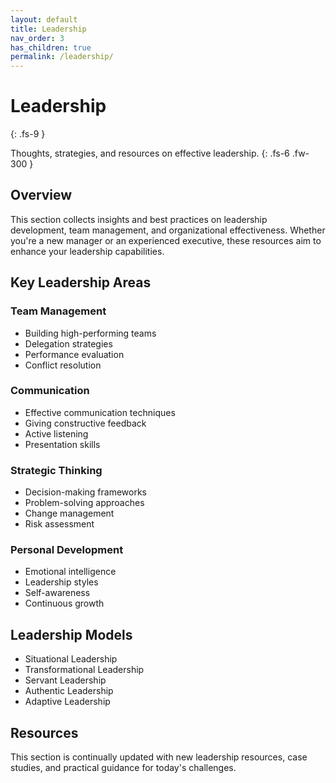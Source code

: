 ```yaml
---
layout: default
title: Leadership
nav_order: 3
has_children: true
permalink: /leadership/
---
```


# Leadership
{: .fs-9 }

Thoughts, strategies, and resources on effective leadership.
{: .fs-6 .fw-300 }

## Overview

This section collects insights and best practices on leadership development, team management, and organizational effectiveness. Whether you're a new manager or an experienced executive, these resources aim to enhance your leadership capabilities.

## Key Leadership Areas

### Team Management
- Building high-performing teams
- Delegation strategies
- Performance evaluation
- Conflict resolution

### Communication
- Effective communication techniques
- Giving constructive feedback
- Active listening
- Presentation skills

### Strategic Thinking
- Decision-making frameworks
- Problem-solving approaches
- Change management
- Risk assessment

### Personal Development
- Emotional intelligence
- Leadership styles
- Self-awareness
- Continuous growth

## Leadership Models

- Situational Leadership
- Transformational Leadership
- Servant Leadership
- Authentic Leadership
- Adaptive Leadership

## Resources

This section is continually updated with new leadership resources, case studies, and practical guidance for today's challenges. 